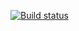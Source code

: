 [![Build status](https://ci.appveyor.com/api/projects/status/u890hafpmrfisbfu?svg=true)](https://ci.appveyor.com/project/Reeezzzzaaaaa/javaqagradle2-2selenide)
